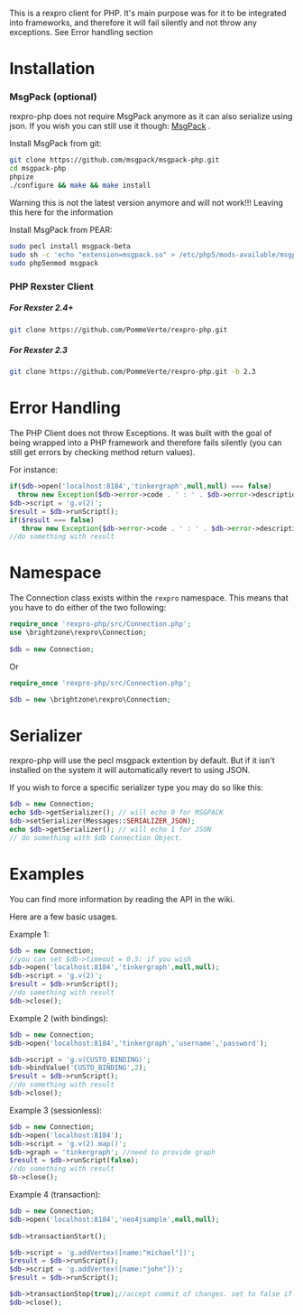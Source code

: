 This is a rexpro client for PHP. It's main purpose was for it to be integrated into frameworks, and therefore it will fail silently and not throw any exceptions. See Error handling section 


Installation
============

### MsgPack (optional)

rexpro-php does not require MsgPack anymore as it can also serialize using json. If you wish you can still use it though: [MsgPack](http://msgpack.org/) .

Install MsgPack from git:

```bash
git clone https://github.com/msgpack/msgpack-php.git
cd msgpack-php
phpize
./configure && make && make install
```
Warning this is not the latest version anymore and will not work!!! Leaving this here for the information

Install MsgPack from PEAR:

```bash
sudo pecl install msgpack-beta
sudo sh -c 'echo "extension=msgpack.so" > /etc/php5/mods-available/msgpack.ini'
sudo php5enmod msgpack
```

### PHP Rexster Client

##### For Rexster 2.4+

```bash
git clone https://github.com/PommeVerte/rexpro-php.git
```

##### For Rexster 2.3

```bash
git clone https://github.com/PommeVerte/rexpro-php.git -b 2.3
```


Error Handling
==============

The PHP Client does not throw Exceptions. It was built with the goal of being wrapped into a PHP framework and therefore fails silently (you can still get errors by checking method return values).

For instance:

```php
if($db->open('localhost:8184','tinkergraph',null,null) === false)
  throw new Exception($db->error->code . ' : ' . $db->error->description);
$db->script = 'g.v(2)';
$result = $db->runScript();
if($result === false)
   throw new Exception($db->error->code . ' : ' . $db->error->description);
//do something with result
```

Namespace
=========

The Connection class exists within the `rexpro` namespace. This means that you have to do either of the two following:

```php
require_once 'rexpro-php/src/Connection.php';
use \brightzone\rexpro\Connection;
 
$db = new Connection;
```

Or

```php
require_once 'rexpro-php/src/Connection.php';

$db = new \brightzone\rexpro\Connection;
```

Serializer
==========
rexpro-php will use the pecl msgpack extention by default. But if it isn't installed on the system it will automatically revert to using JSON.

If you wish to force a specific serializer type you may do so like this:

```php
$db = new Connection;
echo $db->getSerializer(); // will echo 0 for MSGPACK
$db->setSerializer(Messages::SERIALIZER_JSON);
echo $db->getSerializer(); // will echo 1 for JSON
// do something with $db Connection Object.
```

Examples
========

You can find more information by reading the API in the wiki. 

Here are a few basic usages.

Example 1:

```php
$db = new Connection;
//you can set $db->timeout = 0.5; if you wish
$db->open('localhost:8184','tinkergraph',null,null);
$db->script = 'g.v(2)';
$result = $db->runScript();
//do something with result
$db->close();
```

Example 2 (with bindings):

```php
$db = new Connection;
$db->open('localhost:8184','tinkergraph','username','password');

$db->script = 'g.v(CUSTO_BINDING)';
$db->bindValue('CUSTO_BINDING',2);
$result = $db->runScript();
//do something with result
$db->close();
```

Example 3 (sessionless):

```php
$db = new Connection;
$db->open('localhost:8184');
$db->script = 'g.v(2).map()';
$db->graph = 'tinkergraph'; //need to provide graph
$result = $db->runScript(false);
//do something with result
$b->close();
```

Example 4 (transaction):

```php
$db = new Connection;
$db->open('localhost:8184','neo4jsample',null,null);
  	
$db->transactionStart();

$db->script = 'g.addVertex([name:"michael"])';
$result = $db->runScript();
$db->script = 'g.addVertex([name:"john"])';
$result = $db->runScript();

$db->transactionStop(true);//accept commit of changes. set to false if you wish to cancel changes
$db->close();
```
